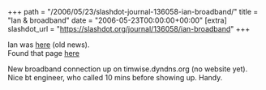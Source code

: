 +++
path = "/2006/05/23/slashdot-journal-136058-ian-broadband/"
title = "Ian & broadband"
date = "2006-05-23T00:00:00+00:00"
[extra]
slashdot_url = "https://slashdot.org/journal/136058/ian-broadband"
+++

<p>Ian was <a href="http://www.pure-virtual.org/ian/PermaLink.aspx?guid=941da462-0038-44ee-99e8-fc2253e7a4c0">here</a> (old news).<br>Found that page <a href="http://www.google.co.uk/search?hl=en&amp;q=site%3A+timwise.co.uk&amp;btnG=Search&amp;meta=">here</a></p>
<p>New broadband connection up on timwise.dyndns.org (no website yet).<br>Nice bt engineer, who called 10 mins before showing up. Handy.</p>

